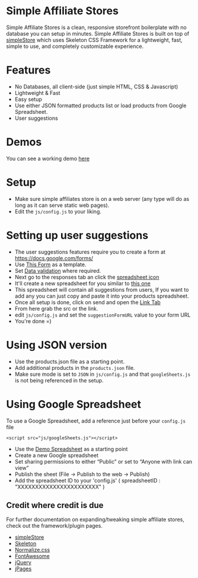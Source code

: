 # Simple Affiliate Stores

Simple Affiliate Stores is a clean, responsive storefront boilerplate with no database you can setup in minutes. Simple Affiliate Stores is built on top of [simpleStore](https://github.com/cdmedia/simplestore) which uses Skeleton CSS Framework for a lightweight, fast, simple to use, and completely customizable experience.

# Features

* No Databases, all client-side (just simple HTML, CSS & Javascript)
* Lightweight & Fast
* Easy setup
* Use either JSON formatted products list or load products from Google Spreadsheet.
* User suggestions

# Demos

You can see a working demo [here](http://chlist.github.io/Simple-Affiliate-Stores/)

# Setup

* Make sure simple affiliates store is on a web server (any type will do as long as it can serve static web pages).
* Edit the `js/config.js` to your liking.

# Setting up user suggestions

* The user suggestions features require you to create a form at https://docs.google.com/forms/
* Use [This Form](https://docs.google.com/forms/d/1uoRS0OQeXIzf380_MUASZIEvZct0wDov3cqQFY36t7k/viewform) as a template.
* Set [Data validation](http://i.imgur.com/nNlmpGj.png) where required.
* Next go to the responses tab an click the [spreadsheet icon](http://i.imgur.com/jBkWO4J.png)
* It'll create a new spreadsheet for you similar to [this one](https://docs.google.com/spreadsheets/d/13jv-OL_J84_OWfNEGNGAUhybtDI8M-La_q12cZU4Xzk/)
* This spreadsheet will contain all suggestions from users, If you want to add any you can just copy and paste it into your products spreadsheet.
* Once all setup is done, click on send and open the [Link Tab](http://i.imgur.com/6WtAxvM.png)
* From here grab the src or the link.
* edit `js/config.js` and set the `suggestionFormURL` value to your form URL
* You're done =)


# Using JSON version

* Use the products.json file as a starting point.
* Add additional products in the `products.json` file.
* Make sure mode is set to `JSON` in `js/config.js` and that `googleSheets.js` is not being referenced in the setup.

# Using Google Spreadsheet

To use a Google Spreadsheet, add a reference just before your `config.js` file

```
<script src="js/googleSheets.js"></script>
```

* Use the [Demo Spreadsheet](https://docs.google.com/spreadsheets/d/1iFqESLXyV8gVS5WCrrUFl6c35VT_nk6OZ_zxb0HO7Ew/edit?usp=sharing) as a starting point
* Create a new Google spreadsheet
* Set sharing permissions to either “Public” or set to “Anyone with link can view”
* Publish the sheet (File -> Publish to the web -> Publish)
* Add the spreadsheet ID to your 'config.js' ( spreadsheetID : "XXXXXXXXXXXXXXXXXXXXXXX" )

## Credit where credit is due

For further documentation on expanding/tweaking simple affiliate stores, check out the
framework/plugin pages.

* [simpleStore](https://github.com/cdmedia/simplestore)
* [Skeleton](http://getskeleton.com)
* [Normalize.css](http://necolas.github.io/normalize.css)
* [FontAwesome](http://fortawesome.github.io/Font-Awesome)
* [jQuery](https://jquery.com/)
* [jPages](https://github.com/luis-almeida/jPages)

